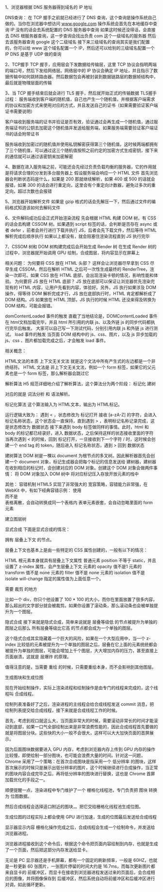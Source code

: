 1、浏览器根据 DNS 服务器得到域名的 IP 地址

DNS查询：
在 TCP 握手之前就已经进行了 DNS 查询，这个查询是操作系统自己做的。当你在浏览器中想访问 www.google.com
操作系统会首先在本地缓存中查询 IP
没有的话会去系统配置的 DNS 服务器中查询
如果这时候还没得话，会直接去 DNS 根服务器查询，这一步查询会找出负责 com 这个一级域名的服务器
然后去该服务器查询 google 这个二级域名
接下来三级域名的查询其实是我们配置的，你可以给 www 这个域名配置一个 IP，然后还可以给别的三级域名配置一个 IP
DNS 是基于 UDP 做的查询

2、TCP握手
TCP 握手，应用层会下发数据给传输层，这里 TCP 协议会指明两端的端口号，然后下发给网络层。网络层中的 IP 协议会确定 IP 地址，并且指示了数据传输中如何跳转路由器。然后数据包会再被封装到数据链路层的数据帧结构中，最后就是物理层面的传输

3、当 TCP 握手结束后就会进行 TLS 握手，然后就开始正式的传输数据
TLS握手过程：
服务端收到客户端的随机值，自己也产生一个随机值，并根据客户端需求的协议和加密方式来使用对应的方式，并且发送自己的证书（如果需要验证客户端证书需要说明）

客户端收到服务端的证书并验证是否有效，验证通过会再生成一个随机值，通过服务端证书的公钥去加密这个随机值并发送给服务端，如果服务端需要验证客户端证书的话会附带证书

服务端收到加密过的随机值并使用私钥解密获得第三个随机值，这时候两端都拥有了三个随机值，可以通过这三个随机值按照之前约定的加密方式生成密钥，接下来的通信就可以通过该密钥来加密解密

4、数据在进入服务端之前，可能还会先经过负责负载均衡的服务器，它的作用就是将请求合理的分发到多台服务器上
假设服务端会响应一个 HTML 文件
首先浏览器会判断状态码是什么，如果是 200 那就继续解析，如果 400 或 500 的话就会报错，如果 300 的话会进行重定向，这里会有个重定向计数器，避免过多次的重定向，超过次数也会报错

5、浏览器开始解析文件
如果是 gzip 格式的话会先解压一下，然后通过文件的编码格式知道该如何去解码文件

6、文件解码成功后会正式开始渲染流程
先会根据 HTML 构建 DOM 树，有 CSS 的话会去构建 CSSOM 树。如果遇到 script 标签的话，会判断是否存在 async 或者 defer ，前者会并行进行下载并执行 JS，后者会先下载文件，然后等待 HTML 解析完成后顺序执行
如果以上都没有，就会阻塞住渲染流程直到 JS 执行完毕

7、CSSOM 树和 DOM 树构建完成后会开始生成 Render 树
在生成 Render 树的过程中，浏览器就开始调用 GPU 绘制，合成图层，将内容显示在屏幕上


相关问题：
为何要将 CSS 放在 HTML 头部？
这样会让浏览器尽早拿到 CSS 尽早生成 CSSOM，然后在解析 HTML 之后可一次性生成最终的 RenderTree，渲染一次即可。如果 CSS 放在 HTML 底部，会出现渲染卡顿的情况，影响性能和体验。
为何要将 JS 放在 HTML 底部？
JS 放在底部可以保证让浏览器优先渲染完现有的 HTML 内容，让用户先看到内容，体验好。另外，JS 执行如果涉及 DOM 操作，得等待 DOM 解析完成才行，JS 放在底部执行时，HTML 肯定都解析成了 DOM 结构。JS 如果放在 HTML 顶部，JS 执行的时候 HTML 还没来得及转换为 DOM 结构，可能会报错。


domContentLoaded 事件的触发
直截了当地结论是，DOMContentLoaded 事件在 html文档加载完毕，并且 html 所引用的内联 js、以及外链 js 的同步代码都执行完毕后触发。
大家可以自己写一下测试代码，分别引用内联 js 和外链 js 进行测试。
load 事件的触发
当页面 DOM 结构中的 js、css、图片，以及 js 异步加载的 js、css 、图片都加载完成之后，才会触发 load 事件。


相关概念：

HTML文法的本质
上下文无关文法 就是这个文法中所有产生式的左边都是一个非终结符。
HTML 文法是 非上下文无关文法，例如一个 form 标签，如果它的父元素也是一个 form 标签，那么解析器会跳过它

解析算法
H5 规范详细地介绍了解析算法，这个算法分为两个阶段：
标记化
建树

对应的就是 词法分析 和 语法解析。

标记化算法
这个算法输入为 HTML文本，输出为 HTML标记。

运行逻辑大致为：
遇到 < ，状态修改为 标记打开
接收 [a-zA-Z] 的字符，会进入 标记名称状态，这个状态会一直保持，直到遇到 > ，表明标记名称记录完成，这是状态修改为 数据状态
接下来遇到 body 标签做同样的事情。此时，html 和 body 的标记都已经录好，进入 数据状态，之后保持这样的状态接收里面的字符
当再次遇到 < 的时候，回到 标记打开，一旦接收到下一个字符 / 时，这时候会创建一个 end tag 的 token，随后进入 标记名称状态，遇到 > 回到 数据状态

建树算法
DOM 树是一棵以 document 为根节点的多叉树。因此解析器首先会创建一个 document 对象，标记生成器会把每个标记的信息发送给 建树器，建树器在收到相应的标记时，会创建对应的 DOM 对象。创建这个 DOM 对象会做两件事情：
将 DOM 对象加入 DOM 树中
将对应标记压入存放开放元素的栈中

其他：
容错机制
HTML5 实现了非常强大的 宽容策略，容错能力非常强，在 WebKit 中，有如下经典容错示例：
使用 </br> 而不是 <br>
表格离散，会自动转换成同一个表格内
表单元素嵌套，会自动忽略里面的 form 元素





建立图层树

显式合成
下面是显式合成的情况：

拥有 层叠上下文 的节点。

层叠上下文也基本上是由一些特定的 CSS 属性创建的，一般有以下的情况：

HTML 根元素本身就具有层叠上下文属性
普通元素 position 不等于 static，并且设置了 z-index 属性，会产生层叠上下文
元素的 opacity 值不是1
元素的 transform 值不是 none
元素的 filter 值不是 none
元素的 isolation 值不是 isolate
will-change 指定的属性值为上面任意一个。

需要 裁剪 的地方

比如一个 div，你只个他设置了 100 * 100 的大小，而你在里面放置了很多内容，那么超出的文字部分就会被裁剪。如果你设置了滚动条，那么滚动条也会被单独提升为一个图层。

隐式合成
接下来就是隐式合成，简单来说就是 层叠等级低 的节点被提升为单独的图层之后那么 所有层叠等级比它高 的节点都会成为一个单独的图层。

这个隐式合成其实隐藏着一个巨大的风险，如果在一个大型应用中，当一个 z-index 比较低的元素被提升为一个单独的图层之后，层叠在它上面的元素统统都会被提升为单独的图层，可能会增加上千个图层，大大增加内存的压力，甚至直接上页面崩溃，这就是 层爆炸 的原理。

值得注意的是，当需要 重绘 的时候，只需要重绘本身，而不会影响到其他图层。




生成图块和生成位图

现在开始绘制操作，实际上渲染进程和绘制操作是由专门的线程来完成的，这个线程叫 合成线程。

绘制列表准备好了之后，渲染进程的主线程会给合成线程发送 commit 消息，把绘制列表提交给合成线程，接下来就是合成线程工作的时候。

首先，考虑到视口就这么大，当页面非常大的时候，需要滚动非常长的时间才能滚动到底部，如果一口气全部绘制出来是非常浪费性能的，因此合成线程首先要做的就是将图层分块。这些快的大小一般不会很大，这样可以大大加快页面的首屏展示。

因为后面图块数据要进入 GPU 内存，考虑到浏览器内存上传到 GPU 内存的操作比较慢，即使绘制一部分图块，也可能会浪费大量的时间。针对这一问题，Chrome 采用了一个策略：在首次合成图块是指采用一个 低分辨率 的图块，这样首次展示的时候只是展示出低分辨率的图片，这个时候继续进行合成操作，当正常的图块内容合成完毕之后，再将低分辨率的图块进行替换，这也是 Chrome 首屏加载优化的手段之一。

顺便提醒一点，渲染进程中专门维护了一个 栅格化线程池，专门负责把 图块 转换为 位图数据。

然后合成线程会选择适口附近的图块，。把它交给栅格化线程池生成位图。

生成位图的过程实际上都会使用 GPU 进行加速，生成的位图最后发送给合成线程



显示器显示内容
栅格化操作完成之后，合成线程会生成一个绘制命令，并发送给浏览器进程。

浏览器进程接收到这个命令后，根据这个命令把页面内容绘制到内存，也就是生成了一个页面，然后把这部分内存发送给显卡。

无论是 PC 显示器还是手机屏幕，都有一个固定的刷新频率，一般是 60HZ，也就是一秒更新 60 张图片，一张图片停留的时间大约是 16.7ms，而每次更新图片都来自显卡的 前缓冲区，而显卡在接收到浏览器进程发送过来的页面后，会合成相应的图像，并将图像保存到 后缓冲区，然后系统自动将前缓冲区和后缓冲区进行对调，如此循环更新。